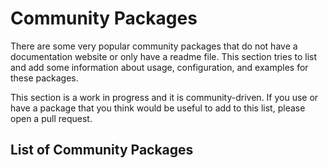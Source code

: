 # Community Packages

There are some very popular community packages that do not have a documentation website or only have a readme file.
This section tries to list and add some information about usage, configuration, and examples for these packages.

This section is a work in progress and it is community-driven.
If you use or have a package that you think would be useful to add to this list, please open a pull request.

## List of Community Packages

